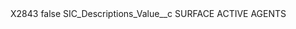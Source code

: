 <?xml version="1.0" encoding="UTF-8"?>
<CustomMetadata xmlns="http://soap.sforce.com/2006/04/metadata" xmlns:xsi="http://www.w3.org/2001/XMLSchema-instance" xmlns:xsd="http://www.w3.org/2001/XMLSchema">
    <label>X2843</label>
    <protected>false</protected>
    <values>
        <field>SIC_Descriptions_Value__c</field>
        <value xsi:type="xsd:string">SURFACE ACTIVE AGENTS</value>
    </values>
</CustomMetadata>
